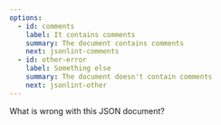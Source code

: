 ```yaml
---
options:
  - id: comments
    label: It contains comments
    summary: The document contains comments
    next: jsonlint-comments
  - id: other-error
    label: Something else
    summary: The document doesn't contain comments
    next: jsonlint-other
---
```


What is wrong with this JSON document?
